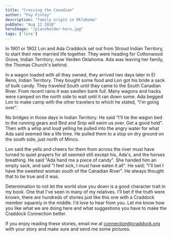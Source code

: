 ```yaml
---
title: "Crossing the Canadian"
author: "Fay Finley"
description: "family origin in Oklahoma"
pubDate: "Aug 12 2010"
heroImage: "/placeholder-hero.jpg"
tags: ['lore']
---
```

In 1901 or 1902 Lon and Ada Craddock set out from Stroud Indian Territory, to start their new married life together. They were heading for Cottonwood Grove, Indian Territory; now Verden Oklahoma. Ada was leaving her family, the Thomas Church's behind.

In a wagon loaded with all they owned, they arrived two days later in El Reno, Indian Territory. They bought some food and Lon got his bride a sack of bulk candy. They traveled South until they came to the South Canadian River. From recent rains it was swollen bank full. Many wagons and hacks were camped on the north side to wait until it ran down some. Ada begged Lon to make camp with the other travelers to which he stated, "I'm going over".

No bridges in those days in Indian Territory. He said "I'll tie the wagon bed to the running gears and Bird and Snip will swim us over. Get a good hold". Then with a whip and loud yelling he pulled into the angry water for what Ada said seemed like a life time. He pulled them to a stop on dry ground on the south side, just north of Minco.

Lon said the yells and cheers for them from across the river must have turned to quiet prayers for all seemed still except his, Ada's, and the horses breathing. He said "Ada hand me a piece of candy". She handed him an empty sack, and said "I feel sick, I must have eaten it all". He said; "I'll bet I have the sweetest woman south of the Canadian River". He always thought that to be true and it was.

Determination to not let the world slow you down is a good character trait in my book. One that I've seen in many of my relatives. I'll bet if the truth were known, there are hundreds of stories just like this one with a Craddock member squarely in the middle. I'd love to hear from you. Let me know how you like what we are doing here and what suggestions you have to make the Craddock Connection better.

If you enjoy reading these stories, email me at connection@craddock.org with your story and make sure and send me some pictures.
